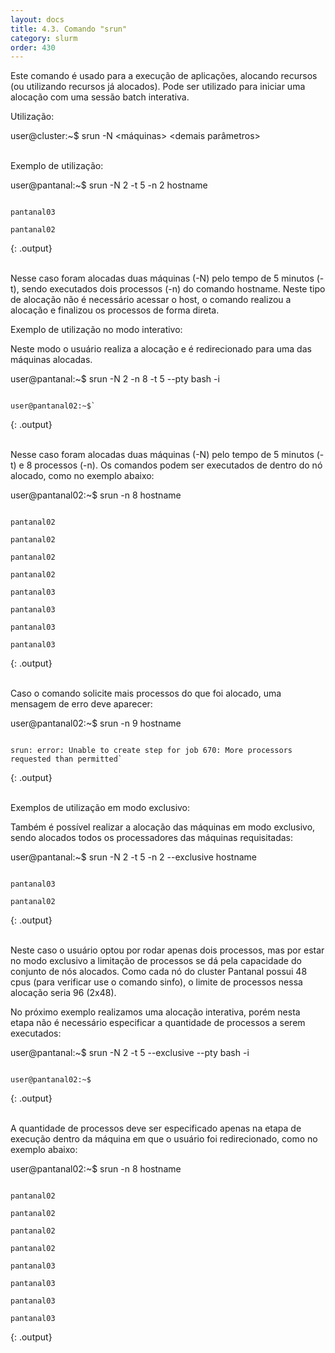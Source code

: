 ```yaml
---
layout: docs
title: 4.3. Comando "srun"
category: slurm
order: 430
---
```


Este comando é usado para a execução de aplicações, alocando recursos (ou utilizando recursos já alocados). Pode ser utilizado para iniciar uma alocação com uma sessão batch interativa.

Utilização:

<div class="code">
    user@cluster:~$ srun -N &lt;máquinas&gt; &lt;demais parâmetros&gt;
</div>

\
Exemplo de utilização:

<div class="code">
    user@pantanal:~$ srun -N 2 -t 5 -n 2 hostname
</div>

~~~

pantanal03

pantanal02
~~~
{: .output}

\
Nesse caso foram alocadas duas máquinas (-N) pelo tempo de 5 minutos (-t), sendo executados dois processos (-n) do comando hostname. Neste tipo de alocação não é necessário acessar o host, o comando realizou a alocação e finalizou os processos de forma direta.

Exemplo de utilização no modo interativo:

Neste modo o usuário realiza a alocação e é redirecionado para uma das máquinas alocadas.

<div class="code">
    user@pantanal:~$ srun -N 2 -n 8 -t 5 --pty bash -i
</div>

~~~

user@pantanal02:~$`
~~~
{: .output}                    

\
Nesse caso foram alocadas duas máquinas (-N) pelo tempo de 5 minutos (-t) e 8 processos (-n). Os comandos podem ser executados de dentro do nó alocado, como no exemplo abaixo:

<div class="code">
    user@pantanal02:~$ srun -n 8 hostname
</div>

~~~

pantanal02

pantanal02

pantanal02

pantanal02

pantanal03

pantanal03

pantanal03

pantanal03
~~~
{: .output}            

\
Caso o comando solicite mais processos do que foi alocado, uma mensagem de erro deve aparecer:

<div class="code">
    user@pantanal02:~$ srun -n 9 hostname
</div>

~~~

srun: error: Unable to create step for job 670: More processors requested than permitted`
~~~
{: .output}                       

\
Exemplos de utilização em modo exclusivo:

Também é possível realizar a alocação das máquinas em modo exclusivo, sendo alocados todos os processadores das máquinas requisitadas:

<div class="code">
    user@pantanal:~$ srun -N 2 -t 5 -n 2 --exclusive hostname
</div>

~~~

pantanal03

pantanal02
~~~
{: .output}            

\
Neste caso o usuário optou por rodar apenas dois processos, mas por estar no modo exclusivo a limitação de processos se dá pela capacidade do conjunto de nós alocados. Como cada nó do cluster Pantanal possui 48 cpus (para verificar use o comando sinfo), o limite de processos nessa alocação seria 96 (2x48).

No próximo exemplo realizamos uma alocação interativa, porém nesta etapa não é necessário especificar a quantidade de processos a serem executados:

<div class="code">
    user@pantanal:~$ srun -N 2 -t 5 --exclusive --pty bash -i
</div>

~~~

user@pantanal02:~$
~~~
{: .output}           

\
A quantidade de processos deve ser especificado apenas na etapa de execução dentro da máquina em que o usuário foi redirecionado, como no exemplo abaixo:

<div class="code">
    user@pantanal02:~$ srun -n 8 hostname
</div>

~~~

pantanal02

pantanal02

pantanal02

pantanal02

pantanal03

pantanal03

pantanal03

pantanal03
~~~
{: .output} 